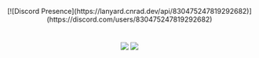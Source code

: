 <p align="center">
[![Discord Presence](https://lanyard.cnrad.dev/api/830475247819292682)](https://discord.com/users/830475247819292682)
</p>

#

<p align="center">
     <img src="https://github-readme-stats.vercel.app/api?username=jxelsw&show_icons=true&theme=dracula" />
     <img src="https://github-readme-stats.vercel.app/api/top-langs/?username=jxelsw&theme=dracula" />
</p>
